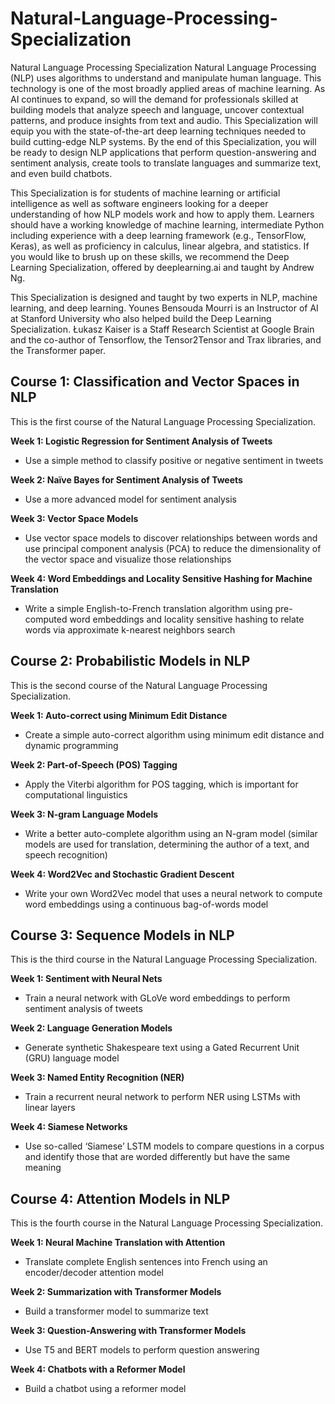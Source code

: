 # Natural-Language-Processing-Specialization

Natural Language Processing Specialization
Natural Language Processing (NLP) uses algorithms to understand and manipulate human language. This technology is one of the most broadly applied areas of machine learning. As AI continues to expand, so will the demand for professionals skilled at building models that analyze speech and language, uncover contextual patterns, and produce insights from text and audio. This Specialization will equip you with the state-of-the-art deep learning techniques needed to build cutting-edge NLP systems. By the end of this Specialization, you will be ready to design NLP applications that perform question-answering and sentiment analysis, create tools to translate languages and summarize text, and even build chatbots.

This Specialization is for students of machine learning or artificial intelligence as well as software engineers looking for a deeper understanding of how NLP models work and how to apply them. Learners should have a working knowledge of machine learning, intermediate Python including experience with a deep learning framework (e.g., TensorFlow, Keras), as well as proficiency in calculus, linear algebra, and statistics. If you would like to brush up on these skills, we recommend the Deep Learning Specialization, offered by deeplearning.ai and taught by Andrew Ng.

This Specialization is designed and taught by two experts in NLP, machine learning, and deep learning. Younes Bensouda Mourri is an Instructor of AI at Stanford University who also helped build the Deep Learning Specialization. Łukasz Kaiser is a Staff Research Scientist at Google Brain and the co-author of Tensorflow, the Tensor2Tensor and Trax libraries, and the Transformer paper.

## Course 1: Classification and Vector Spaces in NLP

This is the first course of the Natural Language Processing Specialization.

**Week 1: Logistic Regression for Sentiment Analysis of Tweets**

-  Use a simple method to classify positive or negative sentiment in tweets

**Week 2: Naïve Bayes for Sentiment Analysis of Tweets**

-  Use a more advanced model for sentiment analysis

**Week 3: Vector Space Models**

-  Use vector space models to discover relationships between words and use principal component analysis (PCA) to reduce the dimensionality of the vector space and visualize those relationships

**Week 4: Word Embeddings and Locality Sensitive Hashing for Machine Translation**

-  Write a simple English-to-French translation algorithm using pre-computed word embeddings and locality sensitive hashing to relate words via approximate k-nearest neighbors search

## Course 2: Probabilistic Models in NLP

This is the second course of the Natural Language Processing Specialization.

**Week 1: Auto-correct using Minimum Edit Distance**

-  Create a simple auto-correct algorithm using minimum edit distance and dynamic programming

**Week 2: Part-of-Speech (POS) Tagging**

-  Apply the Viterbi algorithm for POS tagging, which is important for computational linguistics

**Week 3: N-gram Language Models**

-  Write a better auto-complete algorithm using an N-gram model (similar models are used for translation, determining the author of a text, and speech recognition)

**Week 4: Word2Vec and Stochastic Gradient Descent**

-  Write your own Word2Vec model that uses a neural network to compute word embeddings using a continuous bag-of-words model

## Course 3: Sequence Models in NLP

This is the third course in the Natural Language Processing Specialization.

**Week 1: Sentiment with Neural Nets**

-  Train a neural network with GLoVe word embeddings to perform sentiment analysis of tweets

**Week 2: Language Generation Models**

-  Generate synthetic Shakespeare text using a Gated Recurrent Unit (GRU) language model

**Week 3: Named Entity Recognition (NER)**

-  Train a recurrent neural network to perform NER using LSTMs with linear layers

**Week 4: Siamese Networks**

-  Use so-called ‘Siamese’ LSTM models to compare questions in a corpus and identify those that are worded differently but have the same meaning

## Course 4: Attention Models in NLP

This is the fourth course in the Natural Language Processing Specialization.

**Week 1: Neural Machine Translation with Attention**

-  Translate complete English sentences into French using an encoder/decoder attention model

**Week 2: Summarization with Transformer Models**

-  Build a transformer model to summarize text

**Week 3: Question-Answering with Transformer Models**

-  Use T5 and BERT models to perform question answering

**Week 4: Chatbots with a Reformer Model**

-  Build a chatbot using a reformer model

